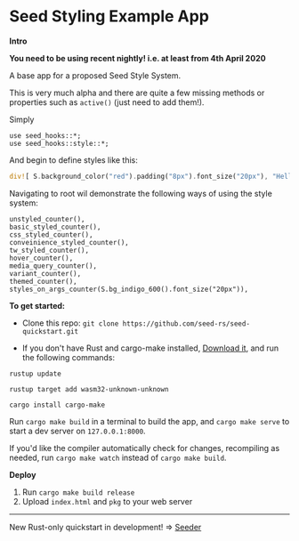 # Seed Styling Example App

**Intro**

**You need to be using recent nightly! i.e. at least from 4th April 2020**

A base app for a proposed Seed Style System.

This is very much alpha and there are quite a few missing methods or properties such as `active()` (just need to add them!).

Simply 

```
use seed_hooks::*;
use seed_hooks::style::*;
```

And begin to define styles like this: 

```rust
div![ S.background_color("red").padding("8px").font_size("20px"), "Hello"]
```

Navigating to root wil demonstrate the following ways of using the style system:

```
unstyled_counter(),
basic_styled_counter(),
css_styled_counter(),
conveinience_styled_counter(),
tw_styled_counter(),
hover_counter(),
media_query_counter(),
variant_counter(),
themed_counter(),
styles_on_args_counter(S.bg_indigo_600().font_size("20px")),
```


**To get started:**

- Clone this repo: `git clone https://github.com/seed-rs/seed-quickstart.git`

- If you don't have Rust and cargo-make installed, [Download it](https://www.rust-lang.org/tools/install), and run the following commands:

`rustup update`

`rustup target add wasm32-unknown-unknown`

`cargo install cargo-make`

Run `cargo make build` in a terminal to build the app, and `cargo make serve` to start a dev server
on `127.0.0.1:8000`.

If you'd like the compiler automatically check for changes, recompiling as
needed, run `cargo make watch` instead of `cargo make build`.

**Deploy**

1. Run `cargo make build release`
2. Upload `index.html` and `pkg` to your web server

---

New Rust-only quickstart in development! => [Seeder](https://github.com/MartinKavik/seeder)
